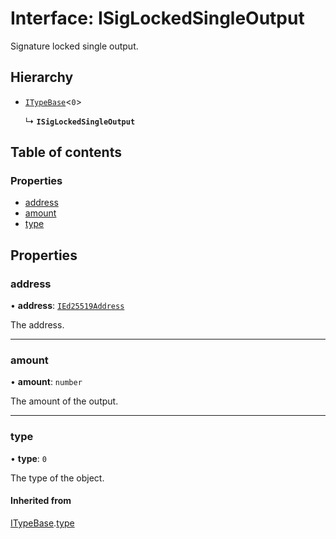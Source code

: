 # Interface: ISigLockedSingleOutput

Signature locked single output.

## Hierarchy

- [`ITypeBase`](ITypeBase.md)<``0``\>

  ↳ **`ISigLockedSingleOutput`**

## Table of contents

### Properties

- [address](ISigLockedSingleOutput.md#address)
- [amount](ISigLockedSingleOutput.md#amount)
- [type](ISigLockedSingleOutput.md#type)

## Properties

### address

• **address**: [`IEd25519Address`](IEd25519Address.md)

The address.

___

### amount

• **amount**: `number`

The amount of the output.

___

### type

• **type**: ``0``

The type of the object.

#### Inherited from

[ITypeBase](ITypeBase.md).[type](ITypeBase.md#type)
